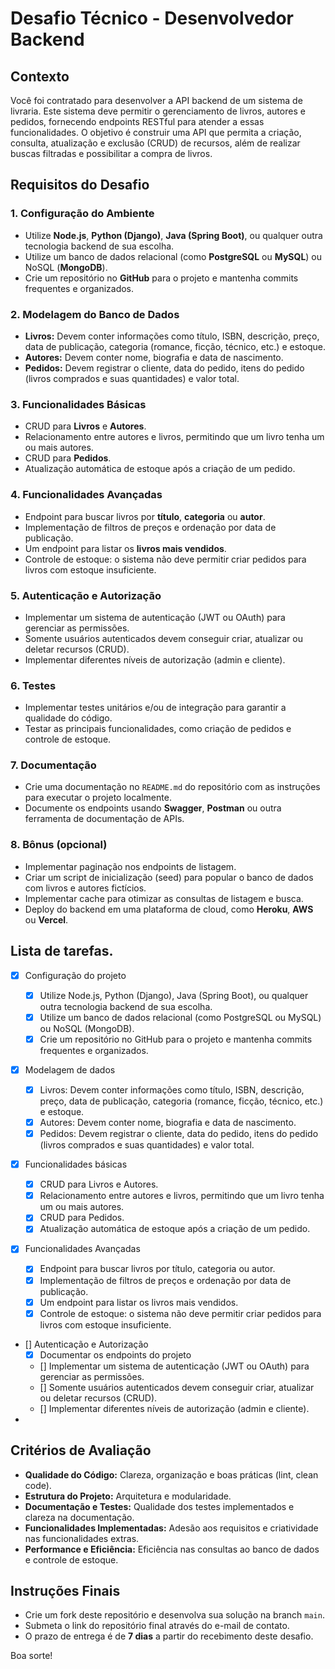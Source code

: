 # Desafio Técnico - Desenvolvedor Backend

## Contexto

Você foi contratado para desenvolver a API backend de um sistema de livraria. Este sistema deve permitir o gerenciamento de livros, autores e pedidos, fornecendo endpoints RESTful para atender a essas funcionalidades. O objetivo é construir uma API que permita a criação, consulta, atualização e exclusão (CRUD) de recursos, além de realizar buscas filtradas e possibilitar a compra de livros.

## Requisitos do Desafio

### 1. Configuração do Ambiente

- Utilize **Node.js**, **Python (Django)**, **Java (Spring Boot)**, ou qualquer outra tecnologia backend de sua escolha.
- Utilize um banco de dados relacional (como **PostgreSQL** ou **MySQL**) ou NoSQL (**MongoDB**).
- Crie um repositório no **GitHub** para o projeto e mantenha commits frequentes e organizados.

### 2. Modelagem do Banco de Dados

- **Livros:** Devem conter informações como título, ISBN, descrição, preço, data de publicação, categoria (romance, ficção, técnico, etc.) e estoque.
- **Autores:** Devem conter nome, biografia e data de nascimento.
- **Pedidos:** Devem registrar o cliente, data do pedido, itens do pedido (livros comprados e suas quantidades) e valor total.

### 3. Funcionalidades Básicas

- CRUD para **Livros** e **Autores**.
- Relacionamento entre autores e livros, permitindo que um livro tenha um ou mais autores.
- CRUD para **Pedidos**.
- Atualização automática de estoque após a criação de um pedido.

### 4. Funcionalidades Avançadas

- Endpoint para buscar livros por **título**, **categoria** ou **autor**.
- Implementação de filtros de preços e ordenação por data de publicação.
- Um endpoint para listar os **livros mais vendidos**.
- Controle de estoque: o sistema não deve permitir criar pedidos para livros com estoque insuficiente.

### 5. Autenticação e Autorização

- Implementar um sistema de autenticação (JWT ou OAuth) para gerenciar as permissões.
- Somente usuários autenticados devem conseguir criar, atualizar ou deletar recursos (CRUD).
- Implementar diferentes níveis de autorização (admin e cliente).

### 6. Testes

- Implementar testes unitários e/ou de integração para garantir a qualidade do código.
- Testar as principais funcionalidades, como criação de pedidos e controle de estoque.

### 7. Documentação

- Crie uma documentação no `README.md` do repositório com as instruções para executar o projeto localmente.
- Documente os endpoints usando **Swagger**, **Postman** ou outra ferramenta de documentação de APIs.

### 8. Bônus (opcional)

- Implementar paginação nos endpoints de listagem.
- Criar um script de inicialização (seed) para popular o banco de dados com livros e autores fictícios.
- Implementar cache para otimizar as consultas de listagem e busca.
- Deploy do backend em uma plataforma de cloud, como **Heroku**, **AWS** ou **Vercel**.

## Lista de tarefas.

- [x] Configuração do projeto

  - [x] Utilize Node.js, Python (Django), Java (Spring Boot), ou qualquer outra tecnologia backend de sua escolha.
  - [x] Utilize um banco de dados relacional (como PostgreSQL ou MySQL) ou NoSQL (MongoDB).
  - [x] Crie um repositório no GitHub para o projeto e mantenha commits frequentes e organizados.

- [x] Modelagem de dados
  - [x] Livros: Devem conter informações como título, ISBN, descrição, preço, data de publicação, categoria (romance, ficção, técnico, etc.) e estoque.
  - [x] Autores: Devem conter nome, biografia e data de nascimento.
  - [x] Pedidos: Devem registrar o cliente, data do pedido, itens do pedido (livros comprados e suas quantidades) e valor total.
- [x] Funcionalidades básicas
  - [X] CRUD para Livros e Autores.
  - [x] Relacionamento entre autores e livros, permitindo que um livro tenha um ou mais autores.
  - [X] CRUD para Pedidos.
  - [X] Atualização automática de estoque após a criação de um pedido.
- [x] Funcionalidades Avançadas
  - [x] Endpoint para buscar livros por título, categoria ou autor.
  - [x] Implementação de filtros de preços e ordenação por data de publicação.
  - [x] Um endpoint para listar os livros mais vendidos.
  - [x] Controle de estoque: o sistema não deve permitir criar pedidos para livros com estoque insuficiente.
- [] Autenticação e Autorização
  - [x] Documentar os endpoints do projeto
  - [] Implementar um sistema de autenticação (JWT ou OAuth) para gerenciar as permissões.
  - [] Somente usuários autenticados devem conseguir criar, atualizar ou deletar recursos (CRUD).
  - [] Implementar diferentes níveis de autorização (admin e cliente).
-

## Critérios de Avaliação

- **Qualidade do Código:** Clareza, organização e boas práticas (lint, clean code).
- **Estrutura do Projeto:** Arquitetura e modularidade.
- **Documentação e Testes:** Qualidade dos testes implementados e clareza na documentação.
- **Funcionalidades Implementadas:** Adesão aos requisitos e criatividade nas funcionalidades extras.
- **Performance e Eficiência:** Eficiência nas consultas ao banco de dados e controle de estoque.

## Instruções Finais

- Crie um fork deste repositório e desenvolva sua solução na branch `main`.
- Submeta o link do repositório final através do e-mail de contato.
- O prazo de entrega é de **7 dias** a partir do recebimento deste desafio.

Boa sorte!
